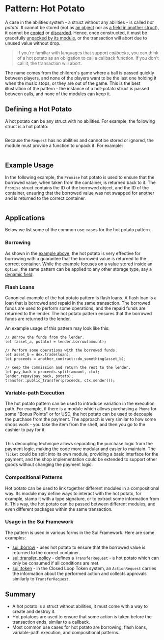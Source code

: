 # Pattern: Hot Potato

A case in the abilities system - a struct without any abilities - is called _hot potato_. It cannot
be stored (not as [an object](./../storage/key-ability) nor as
[a field in another struct](./../storage/store-ability)), it cannot be
[copied](./../move-basics/copy-ability) or [discarded](./../move-basics/drop-ability). Hence, once
constructed, it must be gracefully [unpacked by its module](./../move-basics/struct), or the
transaction will abort due to unused value without drop.

> If you're familiar with languages that support _callbacks_, you can think of a hot potato as an
> obligation to call a callback function. If you don't call it, the transaction will abort.

The name comes from the children's game where a ball is passed quickly between players, and none of
the players want to be the last one holding it when the music stops, or they are out of the game.
This is the best illustration of the pattern - the instance of a hot-potato struct is passed between
calls, and none of the modules can keep it.

## Defining a Hot Potato

A hot potato can be any struct with no abilities. For example, the following struct is a hot potato:

```move file=packages/samples/sources/programmability/hot-potato-pattern.move anchor=definition

```

Because the `Request` has no abilities and cannot be stored or ignored, the module must provide a
function to unpack it. For example:

```move file=packages/samples/sources/programmability/hot-potato-pattern.move anchor=new_request

```

## Example Usage

In the following example, the `Promise` hot potato is used to ensure that the borrowed value, when
taken from the container, is returned back to it. The `Promise` struct contains the ID of the
borrowed object, and the ID of the container, ensuring that the borrowed value was not swapped for
another and is returned to the correct container.

```move file=packages/samples/sources/programmability/hot-potato-pattern.move anchor=container_borrow

```

## Applications

Below we list some of the common use cases for the hot potato pattern.

### Borrowing

As shown in the [example above](#example-usage), the hot potato is very effective for borrowing with
a guarantee that the borrowed value is returned to the correct container. While the example focuses
on a value stored inside an `Option`, the same pattern can be applied to any other storage type, say
a [dynamic field](./dynamic-fields).

### Flash Loans

Canonical example of the hot potato pattern is flash loans. A flash loan is a loan that is borrowed
and repaid in the same transaction. The borrowed funds are used to perform some operations, and the
repaid funds are returned to the lender. The hot potato pattern ensures that the borrowed funds are
returned to the lender.

An example usage of this pattern may look like this:

```move
// Borrow the funds from the lender.
let (asset_a, potato) = lender.borrow(amount);

// Perform some operations with the borrowed funds.
let asset_b = dex.trade(loan);
let proceeds = another_contract::do_something(asset_b);

// Keep the commission and return the rest to the lender.
let pay_back = proceeds.split(amount, ctx);
lender.repay(pay_back, potato);
transfer::public_transfer(proceeds, ctx.sender());
```

### Variable-path Execution

The hot potato pattern can be used to introduce variation in the execution path. For example, if
there is a module which allows purchasing a `Phone` for some "Bonus Points" or for USD, the hot
potato can be used to decouple the purchase from the payment. The approach is very similar to how
some shops work - you take the item from the shelf, and then you go to the cashier to pay for it.

```move file=packages/samples/sources/programmability/hot-potato-pattern.move anchor=phone_shop

```

This decoupling technique allows separating the purchase logic from the payment logic, making the
code more modular and easier to maintain. The `Ticket` could be split into its own module, providing
a basic interface for the payment, and the shop implementation could be extended to support other
goods without changing the payment logic.

### Compositional Patterns

Hot potato can be used to link together different modules in a compositional way. Its module may
define ways to interact with the hot potato, for example, stamp it with a type signature, or to
extract some information from it. This way, the hot potato can be passed between different modules,
and even different packages within the same transaction.

<!-- TODO: add [Request Pattern](./request-pattern)

The most important compositional pattern is the Request Pattern, which we will cover in the next
section. -->

### Usage in the Sui Framework

The pattern is used in various forms in the Sui Framework. Here are some examples:

- [sui::borrow][borrow-framework] - uses hot potato to ensure that the borrowed value is returned to
  the correct container.
- [sui::transfer_policy][transfer-policy-framework] - defines a `TransferRequest` - a hot potato
  which can only be consumed if all conditions are met.
- [sui::token][token-framework] - in the Closed Loop Token system, an `ActionRequest` carries the
  information about the performed action and collects approvals similarly to `TransferRequest`.

[borrow-framework]: https://docs.sui.io/references/framework/sui-framework/borrow
[transfer-policy-framework]: https://docs.sui.io/references/framework/sui-framework/transfer_policy
[token-framework]: https://docs.sui.io/references/framework/sui-framework/token

## Summary

- A hot potato is a struct without abilities, it must come with a way to create and destroy it.
- Hot potatoes are used to ensure that some action is taken before the transaction ends, similar to
  a callback.
- Most common use cases for hot potato are borrowing, flash loans, variable-path execution, and
  compositional patterns.
